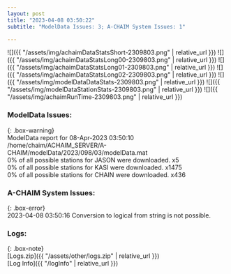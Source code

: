 ```yaml
---
layout: post
title: "2023-04-08 03:50:22"
subtitle: "ModelData Issues: 3; A-CHAIM System Issues: 1"

---
```


![]({{ "/assets/img/achaimDataStatsShort-2309803.png" | relative_url }})
![]({{ "/assets/img/achaimDataStatsLong00-2309803.png" | relative_url }})
![]({{ "/assets/img/achaimDataStatsLong01-2309803.png" | relative_url }})
![]({{ "/assets/img/achaimDataStatsLong02-2309803.png" | relative_url }})
![]({{ "/assets/img/modelDataDataStats-2309803.png" | relative_url }})
![]({{ "/assets/img/modelDataStationStats-2309803.png" | relative_url }})
![]({{ "/assets/img/achaimRunTime-2309803.png" | relative_url }})


### ModelData Issues:  
  
{: .box-warning}  
 ModelData report for 08-Apr-2023 03:50:10   
 /home/chaim/ACHAIM_SERVER/A-CHAIM/modelData/2023/098/03/modelData.mat   
 0% of all possible stations for JASON were downloaded. x5   
 0% of all possible stations for KASI were downloaded. x1475   
 0% of all possible stations for CHAIN were downloaded. x436   
  
### A-CHAIM System Issues:  
  
{: .box-error}  
2023-04-08 03:50:16 Conversion to logical from string is not possible.  

### Logs:  
  
{: .box-note}  
[Logs.zip]({{ "/assets/other/logs.zip" | relative_url }})  
[Log Info]({{ "/logInfo" | relative_url }})  
